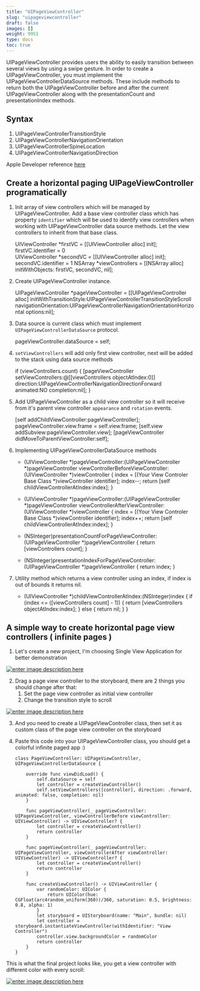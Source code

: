 ```yaml
---
title: "UIPageViewController"
slug: "uipageviewcontroller"
draft: false
images: []
weight: 9951
type: docs
toc: true
---
```


UIPageViewController provides users the ability to easily transition between several views by using a swipe gesture. In order to create a UIPageViewController, you must implement the UIPageViewControllerDataSource methods. These include methods to return both the UIPageViewController before and after the current UIPageViewController along with the presentationCount and presentationIndex methods. 

## Syntax


 1. UIPageViewControllerTransitionStyle
 2. UIPageViewControllerNavigationOrientation
 3. UIPageViewControllerSpineLocation
 4. UIPageViewControllerNavigationDirection



Apple Developer reference [here](https://developer.apple.com/reference/uikit/uipageviewcontroller)

## Create a horizontal paging UIPageViewController programatically
   
1. Init array of view controllers which will be managed by UIPageViewController. Add a base view controller class which has property `identifier` which will be used to identify view controllers when working with UIPageViewController data source methods. Let the view controllers to inherit from that base class.
 

    UIViewController *firstVC = [[UIViewController alloc] init]; 
    firstVC.identifier = 0  
    UIViewController *secondVC = [[UIViewController alloc] init];   
    secondVC.identifier = 1
    NSArray *viewControllers = [[NSArray alloc] initWithObjects: firstVC, secondVC, nil];
    
2. Create UIPageViewController instance.


    UIPageViewController *pageViewController = [[UIPageViewController alloc] initWithTransitionStyle:UIPageViewControllerTransitionStyleScroll
                                                                               navigationOrientation:UIPageViewControllerNavigationOrientationHorizontal
                                                                                             options:nil];


3. Data source is current class which must implement `UIPageViewControllerDataSource` protocol.


    pageViewController.dataSource = self;

            

4. `setViewControllers` will add only first view controller, next will be added to the stack using data source methods


    if (viewControllers.count) {
        [pageViewController setViewControllers:@[[viewControllers objectAtIndex:0]]
                                     direction:UIPageViewControllerNavigationDirectionForward
                                      animated:NO
                                    completion:nil];
    }
            

5. Add UIPageViewController as a child view controller so it will receive from it's parent view controller `appearance` and `rotation` events.

      
     [self addChildViewController:pageViewController];
     pageViewController.view.frame = self.view.frame;
     [self.view addSubview:pageViewController.view];
     [pageViewController didMoveToParentViewController:self];

6. Implementing UIPageViewControllerDataSource methods


    - (UIViewController *)pageViewController:(UIPageViewController *)pageViewController
          viewControllerBeforeViewController:(UIViewController *)viewController
    {
        index = [(Your View Controler Base Class *)viewController identifier];
        index--;
        return [self childViewControllerAtIndex:index];
    }

    - (UIViewController *)pageViewController:(UIPageViewController *)pageViewController
           viewControllerAfterViewController:(UIViewController *)viewController
    {
        index = [(Your View Controler Base Class *)viewController identifier];
        index++;
        return [self childViewControllerAtIndex:index];
    }
    
    - (NSInteger)presentationCountForPageViewController:(UIPageViewController *)pageViewController
    {
        return [viewControllers count];
    }
    
    - (NSInteger)presentationIndexForPageViewController:(UIPageViewController *)pageViewController
    {
        return index;
    }

7. Utility method which returns a view controller using an index, if index is out of bounds it returns nil.


    - (UIViewController *)childViewControllerAtIndex:(NSInteger)index
    {
        if (index <= ([viewControllers count] - 1)) {
            return [viewControllers objectAtIndex:index];
        } else {
            return nil;
        }
    }



## A simple way to create horizontal page view controllers ( infinite pages )
1. Let's create a new project, I'm choosing Single View Application for better demonstration 

[![enter image description here][1]][1]

2. Drag a page view controller to the storyboard, there are 2 things you should change after that: 
    1. Set the page view controller as initial view controller
    2. Change the transition style to scroll

[![enter image description here][2]][2]

3. And you need to create a UIPageViewController class, then set it as custom class of the page view controller on the storyboard
4. Paste this code into your UIPageViewController class, you should get a colorful infinite paged app :)

       class PageViewController: UIPageViewController, UIPageViewControllerDataSource {
    
           override func viewDidLoad() {
               self.dataSource = self
               let controller = createViewController()
               self.setViewControllers([controller], direction: .forward, animated: false, completion: nil)
           }
    
           func pageViewController(_ pageViewController: UIPageViewController, viewControllerBefore viewController: UIViewController) -> UIViewController? {
               let controller = createViewController()
               return controller
           }
    
           func pageViewController(_ pageViewController: UIPageViewController, viewControllerAfter viewController: UIViewController) -> UIViewController? {
               let controller = createViewController()
               return controller
           }
    
           func createViewController() -> UIViewController {
               var randomColor: UIColor {
                   return UIColor(hue: CGFloat(arc4random_uniform(360))/360, saturation: 0.5, brightness: 0.8, alpha: 1)
               }
               let storyboard = UIStoryboard(name: "Main", bundle: nil)
               let controller = storyboard.instantiateViewController(withIdentifier: "View Controller")
               controller.view.backgroundColor = randomColor
               return controller
           }
       }

This is what the final project looks like, you get a view controller with different color with every scroll: 

  [![enter image description here][3]][3]


  [1]: https://i.stack.imgur.com/sJg7e.png
  [2]: https://i.stack.imgur.com/najU6.png
  [3]: https://i.stack.imgur.com/aFEUm.png

